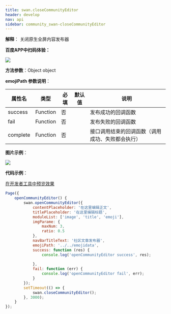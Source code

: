 ```yaml
---
title: swan.closeCommunityEditor
header: develop
nav: api
sidebar: community_swan-closeCommunityEditor
---
```

 

**解释**： 关闭原生全屏内容发布器

**百度APP中扫码体验：**

<img src="https://b.bdstatic.com/miniapp/assets/images/doc_demo/fragment_closeCommunityEditor.png"  class="demo-qrcode-image" />

**方法参数**：Object object

**emojiPath 参数说明**：

|属性名 |类型  |必填 | 默认值 |说明|
|---- | ---- | ---- | ----|----|
|success  |  Function  | 否 | |发布成功的回调函数|
|fail  |  Function  | 否 | |发布失败的回调函数|
|complete  |  Function  | 否 | |接口调用结束的回调函数（调用成功、失败都会执行）|

**图片示例**：

<div class="m-doc-custom-examples">
    <div class="m-doc-custom-examples-correct">
        <img src="https://b.bdstatic.com/miniapp/images/closeCommunityEditor.gif">
    </div>
    <div class="m-doc-custom-examples-correct">
        <img src=" ">
    </div>
    <div class="m-doc-custom-examples-correct">
        <img src=" ">
    </div>     
</div>

**代码示例**：

<a href="swanide://fragment/c7b782b7267887f3a46fb23380e8c39f1574131275403" title="在开发者工具中预览效果" target="_self">在开发者工具中预览效果</a>

```js
Page({
    openCommunityEditor() {
        swan.openCommunityEditor({
            contentPlaceholder: '在这里编辑正文',
            titlePlaceholder: '在这里编辑标题',
            moduleList: ['image', 'title', 'emoji'],
            imgParame: {
                maxNum: 3,
                ratio: 0.5
            },
            navBarTitleText: '社区文章发布器',
            emojiPath: '../../emojidata',
            success: function (res) {
                console.log('openCommunityEditor success', res);
                
            },
            fail: function (err) {
                console.log('openCommunityEditor fail', err);
            }
        });
        setTimeout(() => {
            swan.closeCommunityEditor();
        }, 3000);
    }
});
```
